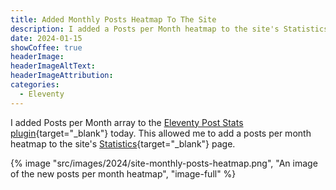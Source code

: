 ```yaml
---
title: Added Monthly Posts Heatmap To The Site
description: I added a Posts per Month heatmap to the site's Statistics page today.
date: 2024-01-15
showCoffee: true
headerImage: 
headerImageAltText: 
headerImageAttribution: 
categories:
  - Eleventy
---
```


I added Posts per Month array to the [Eleventy Post Stats plugin](https://github.com/johnwargo/eleventy-plugin-post-stats){target="_blank"} today. This allowed me to add a posts per month heatmap to the site's [Statistics](https://johnwargo.com/statistics/){target="_blank"} page. 

{% image "src/images/2024/site-monthly-posts-heatmap.png", "An image of the new posts per month heatmap", "image-full" %}
